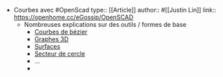 - Courbes avec #OpenScad
  type:: [[Article]]
  author:: #[[Justin Lin]]
  link:: https://openhome.cc/eGossip/OpenSCAD
	- Nombreuses explications sur des outils / formes de base
		- [Courbes de bézier](https://openhome.cc/eGossip/OpenSCAD/BezierCurve.html)
		- [Graphes 3D](https://openhome.cc/eGossip/OpenSCAD/FunctionGrapher.html)
		- [Surfaces](https://openhome.cc/eGossip/OpenSCAD/BezierSurface.html)
		- [Secteur de cercle](https://openhome.cc/eGossip/OpenSCAD/SectorArc.html)
		- ...
		-